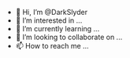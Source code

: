 - 👋 Hi, I’m @DarkSlyder
- 👀 I’m interested in ...
- 🌱 I’m currently learning ...
- 💞️ I’m looking to collaborate on ...
- 📫 How to reach me ...

<!---
DarkSlyder/DarkSlyder is a ✨ special ✨ repository because its `README.md` (this file) appears on your GitHub profile.
You can click the Preview link to take a look at your changes.
--->
